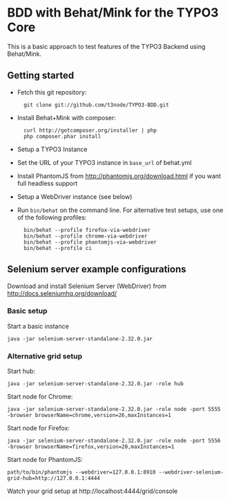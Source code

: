 # BDD with Behat/Mink for the TYPO3 Core

This is a basic approach to test features of the TYPO3 Backend using Behat/Mink.


## Getting started

* Fetch this git repository:

		git clone git://github.com/t3node/TYPO3-BDD.git

* Install Behat+Mink with composer:

		curl http://getcomposer.org/installer | php
		php composer.phar install

* Setup a TYPO3 Instance
* Set the URL of your TYPO3 instance in `base_url` of behat.yml
* Install PhantomJS from http://phantomjs.org/download.html if you want full headless support
* Setup a WebDriver instance (see below)
* Run `bin/behat` on the command line. For alternative test setups, use one of the following profiles:

		bin/behat --profile firefox-via-webdriver
		bin/behat --profile chrome-via-webdriver
		bin/behat --profile phantomjs-via-webdriver
		bin/behat --profile ci

## Selenium server example configurations

Download and install Selenium Server (WebDriver) from http://docs.seleniumhq.org/download/

### Basic setup

Start a basic instance
```
java -jar selenium-server-standalone-2.32.0.jar
```

### Alternative grid setup

Start hub:
```
java -jar selenium-server-standalone-2.32.0.jar -role hub
```

Start node for Chrome:
```
java -jar selenium-server-standalone-2.32.0.jar -role node -port 5555 -browser browserName=chrome,version=26,maxInstances=1
```

Start node for Firefox:
```
java -jar selenium-server-standalone-2.32.0.jar -role node -port 5556 -browser browserName=firefox,version=20,maxInstances=1
```

Start node for PhantomJS:
```
path/to/bin/phantomjs --webdriver=127.0.0.1:8910 --webdriver-selenium-grid-hub=http://127.0.0.1:4444
```

Watch your grid setup at http://localhost:4444/grid/console
